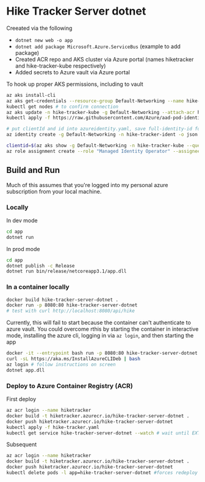 # Hike Tracker Server dotnet

Creeated via the following
* `dotnet new web -o app`
*  `dotnet add package Microsoft.Azure.ServiceBus` (example to add package)
* Created ACR repo and AKS cluster via Azure portal (names hiketracker and hike-tracker-kube respectively)
* Added secrets to Azure vault via Azure portal

To hook up proper AKS permissions, including to vault
```bash
az aks install-cli
az aks get-credentials --resource-group Default-Networking --name hike-tracker-kube
kubectl get nodes # to confirm connection
az aks update -n hike-tracker-kube -g Default-Networking --attach-acr hiketracker
kubectl apply -f https://raw.githubusercontent.com/Azure/aad-pod-identity/master/deploy/infra/deployment-rbac.yaml

# put clientId and id into azureidentity.yaml, save full-identity-id for below
az identity create -g Default-Networking -n hike-tracker-ident -o json

clientid=$(az aks show -g Default-Networking -n hike-tracker-kube --query servicePrincipalProfile.clientId -o tsv)
az role assignment create --role "Managed Identity Operator" --assignee $clientid --scope <full-identity-id>
```

## Build and Run

Much of this assumes that you're logged into my personal azure subscription from your local machine.

### Locally

In dev mode

```bash
cd app
dotnet run
```

In prod mode

```bash
cd app
dotnet publish -c Release
dotnet run bin/release/netcoreapp3.1/app.dll
```

### In a container locally

```bash
docker build hike-tracker-server-dotnet .
docker run -p 8080:80 hike-tracker-server-dotnet
# test with curl http://localhost:8080/api/hike
```

Currently, this will fail to start because the container can't authenticate to azure vault. You could overcome rthis by starting
the container in interactive mode, installing the azure cli, logging in via `az login`, and then starting the app

```bash
docker -it --entrypoint bash run -p 8080:80 hike-tracker-server-dotnet
curl -sL https://aka.ms/InstallAzureCLIDeb | bash
az login # follow instructions on screen
dotnet app.dll
```

### Deploy to Azure Container Registry (ACR)

First deploy

```bash
az acr login --name hiketracker
docker build -t hiketracker.azurecr.io/hike-tracker-server-dotnet .
docker push hiketracker.azurecr.io/hike-tracker-server-dotnet
kubectl apply -f hike-tracker.yaml
kubectl get service hike-tracker-server-dotnet --watch # wait until EXTERNAL-IP has a value if first deploy, then kill via ctrl-c
```

Subsequent

```bash
az acr login --name hiketracker
docker build -t hiketracker.azurecr.io/hike-tracker-server-dotnet .
docker push hiketracker.azurecr.io/hike-tracker-server-dotnet
kubectl delete pods -l app=hike-tracker-server-dotnet #forces redeploy
```
